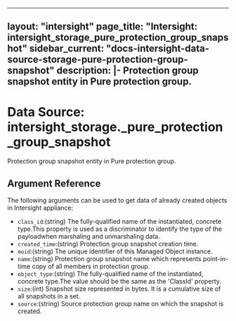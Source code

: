 
---
layout: "intersight"
page_title: "Intersight: intersight_storage_pure_protection_group_snapshot"
sidebar_current: "docs-intersight-data-source-storage-pure-protection-group-snapshot"
description: |-
Protection group snapshot entity in Pure protection group.
---

# Data Source: intersight_storage._pure_protection_group_snapshot
Protection group snapshot entity in Pure protection group.
## Argument Reference
The following arguments can be used to get data of already created objects in Intersight appliance:
* `class_id`:(string) The fully-qualified name of the instantiated, concrete type.This property is used as a discriminator to identify the type of the payloadwhen marshaling and unmarshaling data. 
* `created_time`:(string) Protection group snapshot creation time. 
* `moid`:(string) The unique identifier of this Managed Object instance. 
* `name`:(string) Protection group snapshot name which represents point-in-time copy of all members in protection group. 
* `object_type`:(string) The fully-qualified name of the instantiated, concrete type.The value should be the same as the 'ClassId' property. 
* `size`:(int) Snapshot size represented in bytes. It is a cumulative size of all snapshots in a set. 
* `source`:(string) Source protection group name on which the snapshot is created. 
